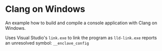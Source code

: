 # Clang on Windows

An example how to build and compile a console application with Clang on Windows.

Uses Visual Studio's `link.exe` to link the program as `lld-link.exe` reports an unresolved symbol:
`__enclave_config`

